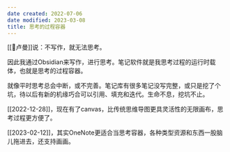 ```yaml
---
date created: 2022-07-06
date modified: 2023-03-08
title: 思考的过程容器
---
```


[[🧑卢曼]]说：不写作，就无法思考。

因此我通过Obsidian来写作，进行思考。笔记软件就是我思考过程的运行时载体，也就是思考的过程容器。

就像平时思考总会中断，或不完善。笔记库有很多笔记没写完整，或只是挖了个坑，待以后有新的机缘巧合可以引用、填充和迭代。生命不息，挖坑不止。

[[2022-12-28]]，现在有了canvas，比传统思维导图更具灵活性的无限画布，思考过程更方便了。

[[2023-02-12]]，其实OneNote更适合当思考容器，各种类型资源和东西一股脑儿拖进去，还支持画画。
